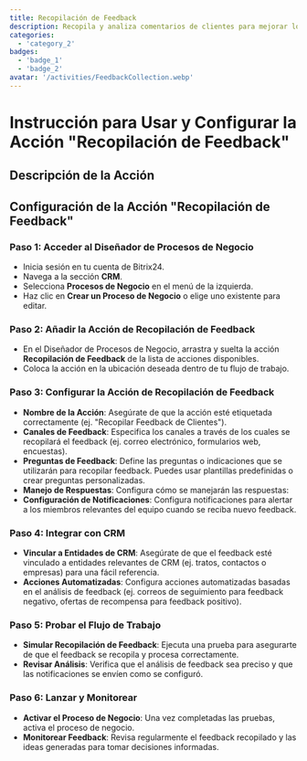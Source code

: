 ```yaml
---
title: Recopilación de Feedback
description: Recopila y analiza comentarios de clientes para mejorar los servicios
categories: 
  - 'category_2'
badges: 
  - 'badge_1'
  - 'badge_2'
avatar: '/activities/FeedbackCollection.webp'
---
```


# Instrucción para Usar y Configurar la Acción "Recopilación de Feedback"

## Descripción de la Acción

## Configuración de la Acción "Recopilación de Feedback"

### Paso 1: Acceder al Diseñador de Procesos de Negocio
- Inicia sesión en tu cuenta de Bitrix24.
- Navega a la sección **CRM**.
- Selecciona **Procesos de Negocio** en el menú de la izquierda.
- Haz clic en **Crear un Proceso de Negocio** o elige uno existente para editar.

### Paso 2: Añadir la Acción de Recopilación de Feedback
- En el Diseñador de Procesos de Negocio, arrastra y suelta la acción **Recopilación de Feedback** de la lista de acciones disponibles.
- Coloca la acción en la ubicación deseada dentro de tu flujo de trabajo.

### Paso 3: Configurar la Acción de Recopilación de Feedback
- **Nombre de la Acción**: Asegúrate de que la acción esté etiquetada correctamente (ej. "Recopilar Feedback de Clientes").
- **Canales de Feedback**: Especifica los canales a través de los cuales se recopilará el feedback (ej. correo electrónico, formularios web, encuestas).
- **Preguntas de Feedback**: Define las preguntas o indicaciones que se utilizarán para recopilar feedback. Puedes usar plantillas predefinidas o crear preguntas personalizadas.
- **Manejo de Respuestas**: Configura cómo se manejarán las respuestas:
- **Configuración de Notificaciones**: Configura notificaciones para alertar a los miembros relevantes del equipo cuando se reciba nuevo feedback.

### Paso 4: Integrar con CRM
- **Vincular a Entidades de CRM**: Asegúrate de que el feedback esté vinculado a entidades relevantes de CRM (ej. tratos, contactos o empresas) para una fácil referencia.
- **Acciones Automatizadas**: Configura acciones automatizadas basadas en el análisis de feedback (ej. correos de seguimiento para feedback negativo, ofertas de recompensa para feedback positivo).

### Paso 5: Probar el Flujo de Trabajo
- **Simular Recopilación de Feedback**: Ejecuta una prueba para asegurarte de que el feedback se recopila y procesa correctamente.
- **Revisar Análisis**: Verifica que el análisis de feedback sea preciso y que las notificaciones se envíen como se configuró.

### Paso 6: Lanzar y Monitorear
- **Activar el Proceso de Negocio**: Una vez completadas las pruebas, activa el proceso de negocio.
- **Monitorear Feedback**: Revisa regularmente el feedback recopilado y las ideas generadas para tomar decisiones informadas.
